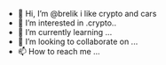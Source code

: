 - 👋 Hi, I’m @brelik i like crypto and cars
- 👀 I’m interested in .crypto..
- 🌱 I’m currently learning ...
- 💞️ I’m looking to collaborate on ...
- 📫 How to reach me ...

<!---
brelik/brelik is a ✨ special ✨ repository because its `README.md` (this file) appears on your GitHub profile.
You can click the Preview link to take a look at your changes.
--->
